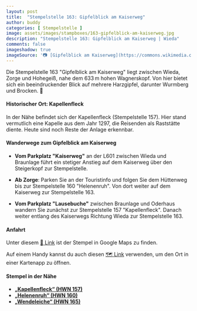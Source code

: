 ```yaml
---
layout: post
title:  "Stempelstelle 163: Gipfelblick am Kaiserweg"
author: buddy
categories: [ Stempelstelle ]
image: assets/images/stampboxes/163-gipfelblick-am-kaiserweg.jpg
description: "Stempelstelle 163: Gipfelblick am Kaiserweg | Wieda"
comments: false
imageshadow: true
imageSource: '📷 [Gipfelblick am Kaiserweg](https://commons.wikimedia.org/wiki/File:Gipfelblick_am_Kaiserweg.jpg) von <a href="//commons.wikimedia.org/wiki/User:FB1969" title="User:FB1969">FB1969</a> unter Lizenz [CC BY-SA 4.0](https://creativecommons.org/licenses/by-sa/4.0)'
---
```


Die Stempelstelle 163 "Gipfelblick am Kaiserweg" liegt zwischen Wieda, Zorge und Hohegeiß, nahe dem 633 m hohen Wagnerskopf. Von hier bietet sich ein beeindruckender Blick auf mehrere Harzgipfel, darunter Wurmberg und Brocken. 🌄

#### Historischer Ort: Kapellenfleck

In der Nähe befindet sich der Kapellenfleck (Stempelstelle 157). Hier stand vermutlich eine Kapelle aus dem Jahr 1297, die Reisenden als Raststätte diente. Heute sind noch Reste der Anlage erkennbar. 

#### Wanderwege zum Gipfelblick am Kaiserweg

- **Vom Parkplatz "Kaiserweg"** an der L601 zwischen Wieda und Braunlage führt ein stetiger Anstieg auf dem Kaiserweg über den Steigerkopf zur Stempelstelle. 

- **Ab Zorge**: Parken Sie an der Touristinfo und folgen Sie dem Hüttenweg bis zur Stempelstelle 160 "Helenenruh". Von dort weiter auf dem Kaiserweg zur Stempelstelle 163. 

- **Vom Parkplatz "Lausebuche"** zwischen Braunlage und Oderhaus wandern Sie zunächst zur Stempelstelle 157 "Kapellenfleck". Danach weiter entlang des Kaiserwegs Richtung Wieda zur Stempelstelle 163. 

#### Anfahrt

Unter diesem [📍 Link](https://www.google.com/maps/dir/?api=1&origin=&destination=51.653267%2C%2010.600883) ist der Stempel in Google Maps zu finden.

<div class="android-only">
  Auf einem Handy kannst du auch diesen 
  <a href="geo:51.653267,10.600883">🗺️ Link</a> 
  verwenden, um den Ort in einer Kartenapp zu öffnen.
  <p></p>
</div>

#### Stempel in der Nähe

- [**„Kapellenfleck“ (HWN 157)**](/stempelstelle-157-kappellenfleck)
- [**„Helenenruh“ (HWN 160)**](/stempelstelle-160-helenenruh-zorge)
- [**„Wendeleiche“ (HWN 165)**](/stempelstelle-165-wendel-eiche)

